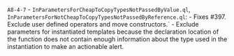 `A8-4-7` - `InParametersForCheapToCopyTypesNotPassedByValue.ql`, `InParametersForNotCheapToCopyTypesNotPassedByReference.ql`:
    - Fixes #397. Exclude user defined operators and move constructors.`
    - Exclude parameters for instantiated templates because the declaration location of the function does not contain enough information about the type used in the instantiation to make an actionable alert. 